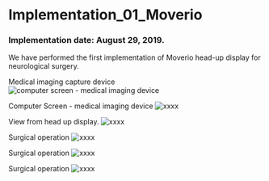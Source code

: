 # Implementation_01_Moverio

### Implementation date: August 29, 2019. 

We have performed the first implementation of Moverio head-up display for neurological surgery. 

Medical imaging capture device
![computer screen - medical imaging device](Image%20from%20iOS.jpg)

Computer Screen - medical imaging device
![xxxx](Image%20from%20iOS%20(2).jpg)

View from head up display. 
![xxxx](Image%20from%20iOS%20(3).jpg)

Surgical operation
![xxxx](Image%20from%20iOS%20(6).jpg)

Surgical operation
![xxxx](Image%20from%20iOS%20(7).jpg)

Surgical operation
![xxxx](Image%20from%20iOS%20(9).jpg)
